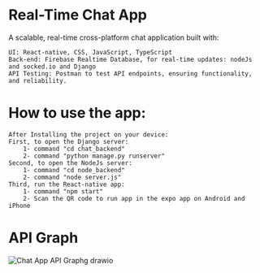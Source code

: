 # Real-Time Chat App

A scalable, real-time cross-platform chat application built with:

    UI: React-native, CSS, JavaScript, TypeScript
    Back-end: Firebase Realtime Database, for real-time updates: nodeJs and socked.io and Django
    API Testing: Postman to test API endpoints, ensuring functionality, and reliability.

# How to use the app:

    After Installing the project on your device:
    First, to open the Django server:
        1- command "cd chat_backend"
        2- command "python manage.py runserver"
    Second, to open the NodeJs server:
        1- command "cd node_backend"
        2- command "node server.js"
    Third, run the React-native app:
        1- command "npm start"
        2- Scan the QR code to run app in the expo app on Android and iPhone

# API Graph

![Chat App API Graphg drawio](https://github.com/user-attachments/assets/59d832e9-3e3d-461c-bd83-2d908931d016)
